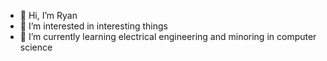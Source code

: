 - 👋 Hi, I’m Ryan
- 👀 I’m interested in interesting things
- 🌱 I’m currently learning electrical engineering and minoring in computer science

<!---
hutchi39/hutchi39 is a ✨ special ✨ repository because its `README.md` (this file) appears on your GitHub profile.
You can click the Preview link to take a look at your changes.
--->
